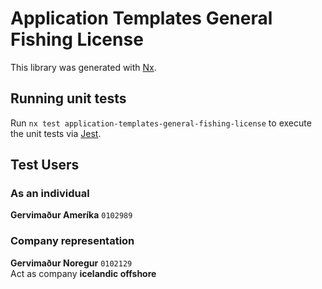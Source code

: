 # Application Templates General Fishing License

This library was generated with [Nx](https://nx.dev).

## Running unit tests

Run `nx test application-templates-general-fishing-license` to execute the unit tests via [Jest](https://jestjs.io).

## Test Users

### As an individual

**Gervimaður Ameríka** `0102989`

### Company representation

**Gervimaður Noregur** `0102129`\
Act as company **icelandic offshore**
